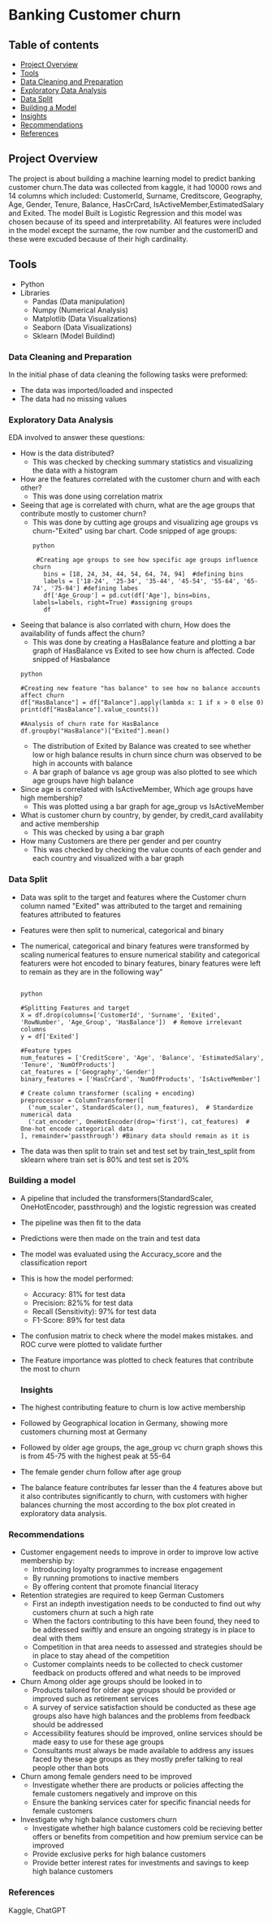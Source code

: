 # Banking Customer churn

## Table of contents

- [Project Overview](#project-overview)
- [Tools](#tools)
- [Data Cleaning and Preparation](#data-cleaning-and-preparation)
- [Exploratory Data Analysis](#exploratory-data-analysis)
- [Data Split](#data-split)
- [Building a Model](#building-a-model)
- [Insights](#insights)
- [Recommendations](#recommendation)
- [References](#references)
## Project Overview
The project is about building a machine learning model to predict banking customer churn.The data was collected from kaggle, it had 10000 rows and 14 columns which included: CustomerId, Surname, Creditscore, Geography, Age, Gender, Tenure, Balance, HasCrCard, IsActiveMember,EstimatedSalary and Exited. The model Built is Logistic Regression and this model was chosen because of its speed and interpretability. All features were included in the model except the surname, the row number and the customerID and these were excuded because of their high cardinality.


## Tools

- Python
- Libraries
  - Pandas (Data manipulation)
  - Numpy (Numerical Analysis)
  - Matplotlib (Data Visualizations)
  - Seaborn (Data Visualizations)
  - Sklearn (Model Buildind)
  


### Data Cleaning and Preparation

In the initial phase of data cleaning the following tasks were preformed:

- The data was imported/loaded and inspected 
- The data had no missing values 

### Exploratory Data Analysis

EDA involved to answer these questions:

- How is the data distributed?
   - This was checked by checking summary statistics and visualizing the data with a histogram
- How are the features correlated with the customer churn and with each other?
   - This was done using correlation matrix
- Seeing that age is correlated with churn, what are the age groups that contribute mostly to customer churn?
   - This was done by cutting age groups and visualizing age groups vs churn-"Exited" using  bar chart. Code snipped of age groups:
     ```
     python
     
      #Creating age groups to see how specific age groups influence churn
        bins = [18, 24, 34, 44, 54, 64, 74, 94]  #defining bins
        labels = ['18-24', '25-34', '35-44', '45-54', '55-64', '65-74', '75-94'] #defining labes
        df['Age_Group'] = pd.cut(df['Age'], bins=bins, labels=labels, right=True) #assigning groups
        df

     ```
- Seeing that balance is also corrlated with churn, How does the availability of funds affect the churn?
    - This was done by creating a HasBalance feature and plotting a bar graph of HasBalance vs Exited to see how churn is affected. Code snipped of Hasbalance
  ```
  python

  #Creating new feature "has balance" to see how no balance accounts affect churn
  df["HasBalance"] = df["Balance"].apply(lambda x: 1 if x > 0 else 0)
  print(df["HasBalance"].value_counts())

  #Analysis of churn rate for HasBalance
  df.groupby("HasBalance")["Exited"].mean()

  ```
    - The distribution of Exited by Balance was created to see whether low or high balance results in churn since churn was observed to be high in accounts with balance
    - A bar graph of balance vs age group was also plotted to see which age groups have high balance
- Since age is correlated with IsActiveMember, Which age groups have high membership?
    - This was plotted using a bar graph for age_group vs IsActiveMember   
- What is customer churn by country, by gender, by credit_card avalilabity and active membership
   - This was checked by using a bar graph
- How many Customers are there per gender and per country
  - This was checked by checking the value counts of each gender and each country and visualized with a bar graph


### Data Split

- Data was split to the target and features where the Customer churn column named "Exited" was attributed to the target and remaining features attributed to features
- Features were then split to numerical, categorical and binary
- The numerical, categorical and binary features were transformed by scaling numerical features to ensure numerical stability and categorical featurers were hot encoded to binary features, binary features were left to remain as they are in the following way"

  ```

  python

  #Splitting Features and target
  X = df.drop(columns=['CustomerId', 'Surname', 'Exited', 'RowNumber', 'Age_Group', 'HasBalance'])  # Remove irrelevant columns
  y = df['Exited']

  #Feature types
  num_features = ['CreditScore', 'Age', 'Balance', 'EstimatedSalary', 'Tenure', 'NumOfProducts']
  cat_features = ['Geography','Gender']
  binary_features = ['HasCrCard', 'NumOfProducts', 'IsActiveMember']

  # Create column transformer (scaling + encoding)
  preprocessor = ColumnTransformer([
    ('num_scaler', StandardScaler(), num_features),  # Standardize numerical data
    ('cat_encoder', OneHotEncoder(drop='first'), cat_features)  # One-hot encode categorical data
  ], remainder='passthrough') #Binary data should remain as it is

  ```
- The data was then split to train set and test set by train_test_split from sklearn where train set is 80% and test set is 20%
  
### Building a model

- A pipeline that included the transformers(StandardScaler, OneHotEncoder, passthrough) and the logistic regression was created
- The pipeline was then fit to the data
- Predictions were then made on the train and test data
- The model was evaluated using the Accuracy_score and the classification report
- This is how the model performed:
   - Accuracy: 81% for test data
   - Precision: 82%% for test data
   - Recall (Sensitivity): 97% for test data
   - F1-Score: 89% for test data
- The confusion matrix to check where the model makes mistakes. and ROC curve were plotted to validate further
- The Feature importance was plotted to check features that contribute the most to churn

  ### Insights

- The highest contributing feature to churn is low active membership
- Followed by Geographical location in Germany, showing more customers churning most at Germany
- Followed by older age groups, the age_group vc churn graph shows this is from 45-75 with the highest peak at 55-64
- The female gender churn follow after age group
- The balance feature contributes far lesser than the 4 features above but it also contributes significantly to churn, with customers with higher balances churning the most according to the box plot created in exploratory data analysis.
     
### Recommendations

- Customer engagement needs to improve in order to improve low active membership by:
  - Introducing loyalty programmes to increase engagement
  - By running promotions to inactive members
  - By offering content that promote financial literacy
- Retention strategies are required to keep German Customers
  - First an indepth investigation needs to be conducted to find out why customers churn at such a high rate
  - When the factors contributing to this have been found, they need to be addressed swiftly and ensure an ongoing strategy is in place to deal with them
  - Competition in that area needs to assessed and strategies should be in place to stay ahead of the competition
  - Customer complaints needs to be collected to check customer feedback on products offered and what needs to be improved
- Churn Among older age groups should be looked in to
  - Products tailored for older age groups should be provided or improved such as retirement services
  - A survey of service satisfaction should be conducted as these age groups also have high balances and the problems from feedback should be addressed
  - Accessibility features should be improved, online services should be made easy to use for these age groups
  - Consultants must always be made available to address any issues faced by these age groups as they mostly prefer talking to real people other than bots
- Churn among female genders need to be improved
  - Investigate whether there are products or policies affecting the female customers negatively and improve on this
  - Ensure the banking services cater for specific financial needs for female customers
- Investigate why high balance customers churn
  - Investigate whether high balance customers cold be recieving better offers or benefits from competition and how premium service can be improved
  - Provide exclusive perks for high balance customers
  - Provide better interest rates for investments and savings  to keep high balance customers

### References

Kaggle,
ChatGPT

